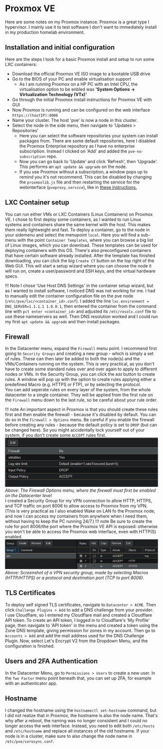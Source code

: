 # Proxmox VE

Here are some notes on my Proxmox instance. Proxmox is a great type I hypervisor. I mainly use it to test software I don't want to immediately install in my production homelab environment.

## Installation and initial configuration
Here are the steps I took for a basic Proxmox install and setup to run some LXC containers:

- Download the official Proxmox VE ISO image to a bootable USB drive
- Go to the BIOS of your PC and enable virtualisation support
    - As I am running Proxmox on a HP PC with an Intel CPU, the virtualisation option to be enbled was **'System Options -> Virtualization Technology (VTx)'**
- Go through the initial Proxmox install instructions for Proxmox VE with GUI
- Now Proxmox is running and can be configured on the web interface `https://(hostIP):8006`
- Name your cluster. The host 'pve' is now a node in this cluster.
- Select the node in the side menu, then navigate to 'Updates > Repositories'
    - Here you can select the software repositories your system can install packages from. There are some default repositories, here I disabled the Proxmox Enterprise repository as I have no enterprise subscription. Instead I clicked on 'Add' and added the `pve-no-subscription` repo.
    - Now you can go back to 'Update' and click 'Refresh', then 'Upgrade'. This performs an `apt update && upgrade` on the node.
    - If you use Proxmox without a subscription, a window pops up to remind you it's not recommend. This can be disabled by changing the `proxmoxlib.js` file and then restarting the service for the webinterface (`pveproxy.service`), like in <a href="https://johnscs.com/remove-proxmox51-subscription-notice/" target="_blank">these instructions.</a>

## LXC Container setup
You can run either VMs or LXC Containers (Linux Containers) on Proxmox VE.
I chose to first deploy some containers, as I wanted to run Linux systems and containers share the same kernel with the host. This makes them really lightweight and fast.
To deploy a container, go to the node in your sidemenu and select the menupoint `local`.
Here you will find a sub-menu with the point `Container Templates`, where you can browse a big list of Linux images, which you can download.
These templates can be used for deploying containers with this OS. There's also preconfigured containers that have certain software already installed.
After the template has finished downloading, you can click the big `Create CT` button on the top right of the Web GUI. This will start a setup wizard where you can choose the node it will run on, create a user/password and SSH keys, and the virtual hardware specs.

!!! Note
    I chose 'Use Host DNS Settings' in the container setup wizard, but as I wanted to install software, I noticed DNS was not working for me. I had to manually edit the container configuration file on the pve node (`/etc/pve/lxc/<container_id>.conf`). I added the line `lxc.environment = DNS_SERVER=1.1.1.1 1.0.0.1`, then entered the container from the command line with `pct enter <container_id>` and adjusted its `/etc/resolv.conf` file to use these nameservers as well.
    Then DNS resolution worked and I could run my first `apt update && upgrade` and then install packages.

## Firewall
In the Datacenter menu, expand the `Firewall` menu point. 
I recommend first going to `Security Groups` and creating a new group - which is simply a set of rules. 
These can then later be added to both the node(s) and the VMs/Containers running on the system. This is very practical, as you don't have to create some standard rules over and over again to apply to different nodes or VMs.
In the Security Group, you can click the `Add` button to create rules. A window will pop up with the option to create rules applying either a predefined Macro (e.g. HTTPS or FTP), or by selecting the protocol. <br />
You can add seperate rules on every layer of the system, from the whole datacenter to a single container. They will be applied from the first rule on the `Firewall` menu down to the last rule, so be careful about your rule order.

!!! note
    An important aspect in Proxmox is that you should create these rules first and then enable the firewall - because it's disabled by default.
    You can do so in the `Firewall > Options` menu. Be careful if you enable the firewall before creating any rules - because the default policy is set to `DROP` (but can be changed here). So you might accidentally lock yourself out of your system, if you don't create some `ACCEPT` rules first. <br />
![Screenshot](img/Screenshot4.png) <br />
*Above: The Firewall Options menu, where the firewall must first be enabled on the Datacenter level* <br />
I created a Security Group for my VPN connection to allow HTTP, HTTPS, and TCP traffic on port 8006 to allow access to Proxmox from my VPN.
(This is very practical as I also enabled Wake on LAN fo the Proxmox node, and now I can access my containers from anywhere when I need them, without having to keep the PC running 24/7.)
!!! note
    Be sure to create the rule for port 8006/the port where the Proxmox VE API is exposed: otherwise you won't be able to access the Proxmox web interface, even with HTTP(S) enabled. <br />
![Screenshot](img/fw.png) <br />
*Above: Screenshot of a VPN security group, made by selecting Macros (HTTP/HTTPS) or a protocol and destination port (TCP to port 8006).*
## TLS Certificates
To deploy self signed TLS certificates, navigate to `Datacenter > ACME`.
Then click `Challenge Plugins > Add` to add a DNS challenge from your provider. <br/> I use Cloudflare, so I entered my Cloudflare mail and created a Cloudflare API token.
    To create an API token, I logged in to Cloudflare's 'My Profile' page, then navigate to 'API token' in the menu and created a token using the Zone DNS template, giving permission for zones in my account.
Then go to `Accounts > Add` and add the mail address used for the DNS Challenge Plugin. Now, select Let's Encrypt V2 from the Dropdown Menu, and the configuration is finished.
## Users and 2FA Authentication
In the Datacenter Menu, go to `Permissions > Users` to create a new user. In the `Two Factor` menu point beneath that, you can set up 2FA, for example with an authenticator app.
## Hostname
I changed the hostname using the `hostnamectl set-hostname` command, but I did not realize that in Proxmox, the hostname is also the node name.
That's why after a reboot, the naming was no longer consistent and I could no longer access the web interface. Instead, you need to edit both `/etc/hosts` and `/etc/hostname` and replace all instances of the old hostname.
If your node is in a cluster, make sure to also change the node name in `/etc/pve/corosync.conf`.